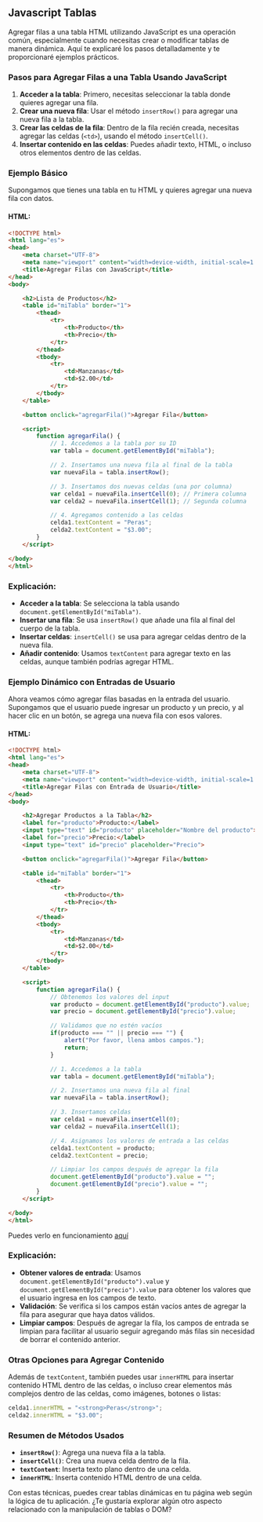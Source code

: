 ## Javascript Tablas

Agregar filas a una tabla HTML utilizando JavaScript es una operación común, especialmente cuando necesitas crear o modificar tablas de manera dinámica. Aquí te explicaré los pasos detalladamente y te proporcionaré ejemplos prácticos.

### Pasos para Agregar Filas a una Tabla Usando JavaScript

1. **Acceder a la tabla**: Primero, necesitas seleccionar la tabla donde quieres agregar una fila.
2. **Crear una nueva fila**: Usar el método `insertRow()` para agregar una nueva fila a la tabla.
3. **Crear las celdas de la fila**: Dentro de la fila recién creada, necesitas agregar las celdas (`<td>`), usando el método `insertCell()`.
4. **Insertar contenido en las celdas**: Puedes añadir texto, HTML, o incluso otros elementos dentro de las celdas.

### Ejemplo Básico

Supongamos que tienes una tabla en tu HTML y quieres agregar una nueva fila con datos.

#### HTML:
```html
<!DOCTYPE html>
<html lang="es">
<head>
    <meta charset="UTF-8">
    <meta name="viewport" content="width=device-width, initial-scale=1.0">
    <title>Agregar Filas con JavaScript</title>
</head>
<body>

    <h2>Lista de Productos</h2>
    <table id="miTabla" border="1">
        <thead>
            <tr>
                <th>Producto</th>
                <th>Precio</th>
            </tr>
        </thead>
        <tbody>
            <tr>
                <td>Manzanas</td>
                <td>$2.00</td>
            </tr>
        </tbody>
    </table>

    <button onclick="agregarFila()">Agregar Fila</button>

    <script>
        function agregarFila() {
            // 1. Accedemos a la tabla por su ID
            var tabla = document.getElementById("miTabla");

            // 2. Insertamos una nueva fila al final de la tabla
            var nuevaFila = tabla.insertRow();

            // 3. Insertamos dos nuevas celdas (una por columna)
            var celda1 = nuevaFila.insertCell(0); // Primera columna
            var celda2 = nuevaFila.insertCell(1); // Segunda columna

            // 4. Agregamos contenido a las celdas
            celda1.textContent = "Peras";
            celda2.textContent = "$3.00";
        }
    </script>

</body>
</html>
```

### Explicación:
- **Acceder a la tabla**: Se selecciona la tabla usando `document.getElementById("miTabla")`.
- **Insertar una fila**: Se usa `insertRow()` que añade una fila al final del cuerpo de la tabla.
- **Insertar celdas**: `insertCell()` se usa para agregar celdas dentro de la nueva fila.
- **Añadir contenido**: Usamos `textContent` para agregar texto en las celdas, aunque también podrías agregar HTML.

### Ejemplo Dinámico con Entradas de Usuario

Ahora veamos cómo agregar filas basadas en la entrada del usuario. Supongamos que el usuario puede ingresar un producto y un precio, y al hacer clic en un botón, se agrega una nueva fila con esos valores.

#### HTML:
```html
<!DOCTYPE html>
<html lang="es">
<head>
    <meta charset="UTF-8">
    <meta name="viewport" content="width=device-width, initial-scale=1.0">
    <title>Agregar Filas con Entrada de Usuario</title>
</head>
<body>

    <h2>Agregar Productos a la Tabla</h2>
    <label for="producto">Producto:</label>
    <input type="text" id="producto" placeholder="Nombre del producto">
    <label for="precio">Precio:</label>
    <input type="text" id="precio" placeholder="Precio">

    <button onclick="agregarFila()">Agregar Fila</button>

    <table id="miTabla" border="1">
        <thead>
            <tr>
                <th>Producto</th>
                <th>Precio</th>
            </tr>
        </thead>
        <tbody>
            <tr>
                <td>Manzanas</td>
                <td>$2.00</td>
            </tr>
        </tbody>
    </table>

    <script>
        function agregarFila() {
            // Obtenemos los valores del input
            var producto = document.getElementById("producto").value;
            var precio = document.getElementById("precio").value;

            // Validamos que no estén vacíos
            if(producto === "" || precio === "") {
                alert("Por favor, llena ambos campos.");
                return;
            }

            // 1. Accedemos a la tabla
            var tabla = document.getElementById("miTabla");

            // 2. Insertamos una nueva fila al final
            var nuevaFila = tabla.insertRow();

            // 3. Insertamos celdas
            var celda1 = nuevaFila.insertCell(0);
            var celda2 = nuevaFila.insertCell(1);

            // 4. Asignamos los valores de entrada a las celdas
            celda1.textContent = producto;
            celda2.textContent = precio;

            // Limpiar los campos después de agregar la fila
            document.getElementById("producto").value = "";
            document.getElementById("precio").value = "";
        }
    </script>

</body>
</html>
```

Puedes verlo en funcionamiento [aquí](codigos/ejemplo_js10_tablas.html)

### Explicación:
- **Obtener valores de entrada**: Usamos `document.getElementById("producto").value` y `document.getElementById("precio").value` para obtener los valores que el usuario ingresa en los campos de texto.
- **Validación**: Se verifica si los campos están vacíos antes de agregar la fila para asegurar que haya datos válidos.
- **Limpiar campos**: Después de agregar la fila, los campos de entrada se limpian para facilitar al usuario seguir agregando más filas sin necesidad de borrar el contenido anterior.

### Otras Opciones para Agregar Contenido

Además de `textContent`, también puedes usar `innerHTML` para insertar contenido HTML dentro de las celdas, o incluso crear elementos más complejos dentro de las celdas, como imágenes, botones o listas:

```javascript
celda1.innerHTML = "<strong>Peras</strong>";
celda2.innerHTML = "$3.00";
```

### Resumen de Métodos Usados
- **`insertRow()`**: Agrega una nueva fila a la tabla.
- **`insertCell()`**: Crea una nueva celda dentro de la fila.
- **`textContent`**: Inserta texto plano dentro de una celda.
- **`innerHTML`**: Inserta contenido HTML dentro de una celda.

Con estas técnicas, puedes crear tablas dinámicas en tu página web según la lógica de tu aplicación. ¿Te gustaría explorar algún otro aspecto relacionado con la manipulación de tablas o DOM?